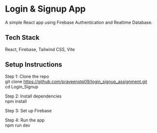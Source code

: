 # Login & Signup App

A simple React app using Firebase Authentication and Realtime Database.

## Tech Stack
React, Firebase, Tailwind CSS, Vite

##  Setup Instructions

Step 1: Clone the repo  
git clone https://github.com/praveenstp09/login_signup_assignment.git  
cd Login_Signup

Step 2: Install dependencies  
npm install

Step 3: Set up Firebase  

Step 4: Run the app  
npm run dev
